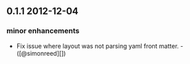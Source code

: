## 0.1.1 2012-12-04
### minor enhancements
  * Fix issue where layout was not parsing yaml front matter. - ([@simonreed][])
